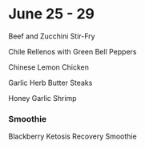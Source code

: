 # June 25 - 29
Beef and Zucchini Stir-Fry

Chile Rellenos with Green Bell Peppers

Chinese Lemon Chicken

Garlic Herb Butter Steaks

Honey Garlic Shrimp

### Smoothie
Blackberry Ketosis Recovery Smoothie
